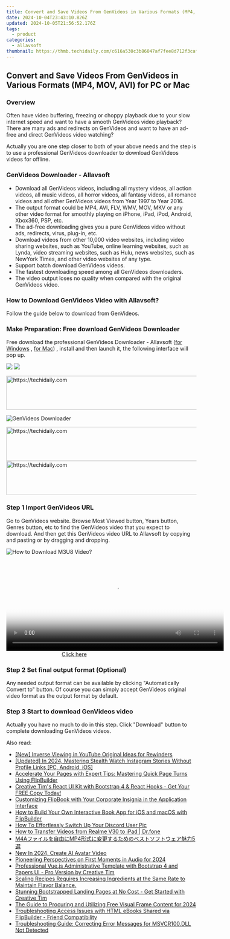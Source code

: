 ```yaml
---
title: Convert and Save Videos From GenVideos in Various Formats (MP4, MOV, AVI) for PC or Mac
date: 2024-10-04T23:43:10.826Z
updated: 2024-10-05T21:56:52.176Z
tags:
  - product
categories:
  - allavsoft
thumbnail: https://thmb.techidaily.com/c616a530c3b86047af7fee8d712f3caf3cb46a3e47132cccfb907573c9519566.jpg
---
```


## Convert and Save Videos From GenVideos in Various Formats (MP4, MOV, AVI) for PC or Mac

### Overview

Often have video buffering, freezing or choppy playback due to your slow internet speed and want to have a smooth GenVideos video playback? There are many ads and redirects on GenVideos and want to have an ad-free and direct GenVideos video watching?

Actually you are one step closer to both of your above needs and the step is to use a professional GenVideos downloader to download GenVideos videos for offline.

### GenVideos Downloader - Allavsoft

* Download all GenVideos videos, including all mystery videos, all action videos, all music videos, all horror videos, all fantasy videos, all romance videos and all other GenVideos videos from Year 1997 to Year 2016.
* The output format could be MP4, AVI, FLV, WMV, MOV, MKV or any other video format for smoothly playing on iPhone, iPad, iPod, Android, Xbox360, PSP, etc.
* The ad-free downloading gives you a pure GenVideos video without ads, redirects, virus, plug-in, etc.
* Download videos from other 10,000 video websites, including video sharing websites, such as YouTube, online learning websites, such as Lynda, video streaming websites, such as Hulu, news websites, such as NewYork Times, and other video websites of any type.
* Support batch download GenVideos videos.
* The fastest downloading speed among all GenVideos downloaders.
* The video output loses no quality when compared with the original GenVideos video.

### How to Download GenVideos Video with Allavsoft?

Follow the guide below to download from GenVideos.

### Make Preparation: Free download GenVideos Downloader

Free download the professional GenVideos Downloader - Allavsoft ([for Windows](https://tools.techidaily.com/allavsoft/products/) , [for Mac](https://tools.techidaily.com/allavsoft/products/)) , install and then launch it, the following interface will pop up.

[![](https://www.allavsoft.com/how-to/../images/how-to/free-download-win.jpg)](https://tools.techidaily.com/allavsoft/products/) [![](https://www.allavsoft.com/how-to/../images/how-to/free-download-mac.jpg)](https://tools.techidaily.com/allavsoft/products/)

<!-- affiliate ads begin -->
<a href="https://appsumo.8odi.net/c/5597632/2075472/7443" target="_top" id="2075472">
  <img src="//a.impactradius-go.com/display-ad/7443-2075472" border="0" alt="https://techidaily.com" width="728" height="90"/>
</a>
<img height="0" width="0" src="https://appsumo.8odi.net/i/5597632/2075472/7443" style="position:absolute;visibility:hidden;" border="0" />
<!-- affiliate ads end -->

![GenVideos Downloader](https://www.allavsoft.com/how-to/../images/allavsoft/screen-shot-600.jpg)

<!-- affiliate ads begin -->
<a href="https://appsumo.8odi.net/c/5597632/2094477/7443" target="_top" id="2094477">
  <img src="//a.impactradius-go.com/display-ad/7443-2094477" border="0" alt="https://techidaily.com" width="728" height="90"/>
</a>
<img height="0" width="0" src="https://appsumo.8odi.net/i/5597632/2094477/7443" style="position:absolute;visibility:hidden;" border="0" />
<!-- affiliate ads end -->

<!-- affiliate ads begin -->
<a href="https://appsumo.8odi.net/c/5597632/1062450/7443" target="_top" id="1062450">
  <img src="//a.impactradius-go.com/display-ad/7443-1062450" border="0" alt="https://techidaily.com" width="600" height="90"/>
</a>
<img height="0" width="0" src="https://appsumo.8odi.net/i/5597632/1062450/7443" style="position:absolute;visibility:hidden;" border="0" />
<!-- affiliate ads end -->

### Step 1 Import GenVideos URL

Go to GenVideos website. Browse Most Viewed button, Years button, Genres button, etc to find the GenVideos video that you expect to download. And then get this GenVideos video URL to Allavsoft by copying and pasting or by dragging and dropping.

![How to Download M3U8 Video?](https://www.allavsoft.com/how-to/../images/how-to/download-rtmp-video/download-rtmp-video.jpg)

<!-- affiliate ads begin -->
<span id="1983553">
					<video width="576" height="240" style="cursor:pointer"
           poster="//a.impactradius-go.com/display-clicktoplayimage/1983553.png"
           onclick="if(!this.playClicked){this.play();this.setAttribute('controls',true);this.playClicked=true;}">
	   <source src="//a.impactradius-go.com/display-ad/22993-1983553">
	   <img src="//a.impactradius-go.com/display-clicktoplayimage/1983553.png" style="border: none; height: 100%; width: 100%; object-fit: contain">
	</video>
	<div style="width:360px;text-align:center"><a href="javascript:window.open(decodeURIComponent('https%3A%2F%2Fhomestyler.sjv.io%2Fc%2F5597632%2F1983553%2F22993'), '_blank');void(0);">Click here</a></div>
</span>
<img height="0" width="0" src="https://imp.pxf.io/i/5597632/1983553/22993" style="position:absolute;visibility:hidden;" border="0" />
<!-- affiliate ads end -->

### Step 2 Set final output format (Optional)

Any needed output format can be available by clicking "Automatically Convert to" button. Of course you can simply accept GenVideos original video format as the output format by default.

### Step 3 Start to download GenVideos video

Actually you have no much to do in this step. Click "Download" button to complete downloading GenVideos videos.

<ins class="adsbygoogle"
     style="display:block"
     data-ad-format="autorelaxed"
     data-ad-client="ca-pub-7571918770474297"
     data-ad-slot="1223367746"></ins>

<ins class="adsbygoogle"
     style="display:block"
     data-ad-client="ca-pub-7571918770474297"
     data-ad-slot="8358498916"
     data-ad-format="auto"
     data-full-width-responsive="true"></ins>

<span class="atpl-alsoreadstyle">Also read:</span>
<div><ul>
<li><a href="https://youtube-web.techidaily.com/nverse-viewing-in-youtube-original-ideas-for-rewinders/"><u>[New] Inverse Viewing in YouTube Original Ideas for Rewinders</u></a></li>
<li><a href="https://instagram-video-files.techidaily.com/updated-in-2024-mastering-stealth-watch-instagram-stories-without-profile-links-pc-android-ios/"><u>[Updated] In 2024, Mastering Stealth Watch Instagram Stories Without Profile Links [PC, Android, iOS]</u></a></li>
<li><a href="https://win-net.techidaily.com/accelerate-your-pages-with-expert-tips-mastering-quick-page-turns-using-flipbuilder/"><u>Accelerate Your Pages with Expert Tips: Mastering Quick Page Turns Using FlipBuilder</u></a></li>
<li><a href="https://win-net.techidaily.com/creative-tims-react-ui-kit-with-bootstrap-4-and-react-hooks-get-your-free-copy-today/"><u>Creative Tim's React UI Kit with Bootstrap 4 & React Hooks - Get Your FREE Copy Today!</u></a></li>
<li><a href="https://win-net.techidaily.com/customizing-flipbook-with-your-corporate-insignia-in-the-application-interface/"><u>Customizing FlipBook with Your Corporate Insignia in the Application Interface</u></a></li>
<li><a href="https://win-net.techidaily.com/how-to-build-your-own-interactive-book-app-for-ios-and-macos-with-flipbuilder/"><u>How to Build Your Own Interactive Book App for iOS and macOS with FlipBuilder</u></a></li>
<li><a href="https://tech-renaissance.techidaily.com/how-to-effortlessly-switch-up-your-discord-user-pic/"><u>How To Effortlessly Switch Up Your Discord User Pic</u></a></li>
<li><a href="https://android-transfer.techidaily.com/how-to-transfer-videos-from-realme-v30-to-ipad-drfone-by-drfone-transfer-from-android-transfer-from-android/"><u>How to Transfer Videos from Realme V30 to iPad | Dr.fone</u></a></li>
<li><a href="https://some-knowledge.techidaily.com/m4amp45/"><u>M4Aファイルを自由にMP4形式に変更するためのベストソフトウェア魅力5選</u></a></li>
<li><a href="https://ai-voice-clone.techidaily.com/new-in-2024-create-ai-avatar-video/"><u>New In 2024, Create AI Avatar Video</u></a></li>
<li><a href="https://article-helps.techidaily.com/pioneering-perspectives-on-first-moments-in-audio-for-2024/"><u>Pioneering Perspectives on First Moments in Audio for 2024</u></a></li>
<li><a href="https://win-net.techidaily.com/professional-vuejs-administrative-template-with-bootstrap-4-and-papers-ui-pro-version-by-creative-tim/"><u>Professional Vue.js Administrative Template with Bootstrap 4 and Papers UI - Pro Version by Creative Tim</u></a></li>
<li><a href="https://win-net.techidaily.com/scaling-recipes-requires-increasing-ingredients-at-the-same-rate-to-maintain-flavor-balance/"><u>Scaling Recipes Requires Increasing Ingredients at the Same Rate to Maintain Flavor Balance.</u></a></li>
<li><a href="https://win-net.techidaily.com/stunning-bootstrapped-landing-pages-at-no-cost-get-started-with-creative-tim/"><u>Stunning Bootstrapped Landing Pages at No Cost - Get Started with Creative Tim</u></a></li>
<li><a href="https://fox-cloud.techidaily.com/the-guide-to-procuring-and-utilizing-free-visual-frame-content-for-2024/"><u>The Guide to Procuring and Utilizing Free Visual Frame Content for 2024</u></a></li>
<li><a href="https://win-net.techidaily.com/troubleshooting-access-issues-with-html-ebooks-shared-via-flipbuilder-friend-compatibility/"><u>Troubleshooting Access Issues with HTML eBooks Shared via FlipBuilder - Friend Compatibility</u></a></li>
<li><a href="https://techno-recovery.techidaily.com/troubleshooting-guide-correcting-error-messages-for-msvcr100dll-not-detected/"><u>Troubleshooting Guide: Correcting Error Messages for MSVCR100.DLL Not Detected</u></a></li>
</ul></div>

